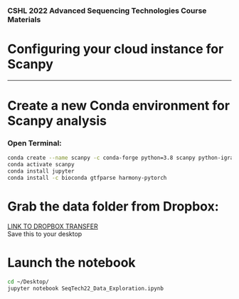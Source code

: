 ### CSHL 2022 Advanced Sequencing Technologies  Course Materials
# Configuring your cloud instance for Scanpy 
-------

# Create a new Conda environment for Scanpy analysis

### Open Terminal:
```bash
conda create --name scanpy -c conda-forge python=3.8 scanpy python-igraph 
conda activate scanpy
conda install jupyter
conda install -c bioconda gtfparse harmony-pytorch
```

# Grab the data folder from Dropbox:
[LINK TO DROPBOX TRANSFER](https:FIXME)  
Save this to your desktop

# Launch the notebook
```bash
cd ~/Desktop/
jupyter notebook SeqTech22_Data_Exploration.ipynb
```
